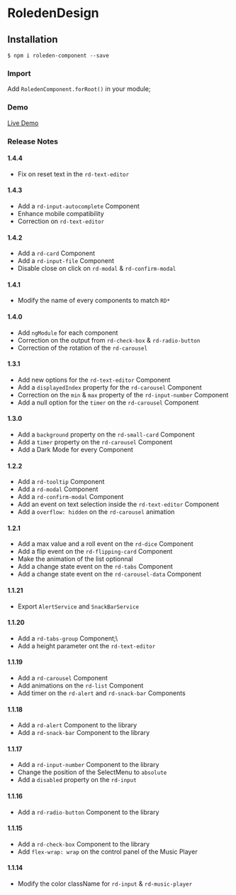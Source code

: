 # RoledenDesign

## Installation

`$ npm i roleden-component --save`

### Import

Add `RoledenComponent.forRoot()` in your module;

### Demo

[Live Demo](http://roleden-design.herokuapp.com/)

### Release Notes

#### 1.4.4

- Fix on reset text in the `rd-text-editor`

#### 1.4.3

- Add a `rd-input-autocomplete` Component
- Enhance mobile compatibility
- Correction on `rd-text-editor`

#### 1.4.2

- Add a `rd-card` Component
- Add a `rd-input-file` Component
- Disable close on click on `rd-modal` & `rd-confirm-modal`

#### 1.4.1

- Modify the name of every components to match `RD*`

#### 1.4.0

- Add `ngModule` for each component
- Correction on the output from `rd-check-box` & `rd-radio-button`
- Correction of the rotation of the `rd-carousel`

#### 1.3.1

- Add new options for the `rd-text-editor` Component
- Add a `displayedIndex` property for the `rd-carousel` Component
- Correction on the `min` & `max` property of the `rd-input-number` Component
- Add a null option for the `timer` on the `rd-carousel` Component

#### 1.3.0

- Add a `background` property on the `rd-small-card` Component
- Add a `timer` property on the `rd-carousel` Component
- Add a Dark Mode for every Component

#### 1.2.2

- Add a `rd-tooltip` Component
- Add a `rd-modal` Component
- Add a `rd-confirm-modal` Component
- Add an event on text selection inside the `rd-text-editor` Component
- Add a `overflow: hidden` on the `rd-carousel` animation

#### 1.2.1

- Add a max value and a roll event on the `rd-dice` Component
- Add a flip event on the `rd-flipping-card` Component
- Make the animation of the list optionnal
- Add a change state event on the `rd-tabs` Component
- Add a change state event on the `rd-carousel-data` Component

#### 1.1.21

- Export `AlertService` and `SnackBarService`

#### 1.1.20

- Add a `rd-tabs-group` Component;\
- Add a height parameter ont the `rd-text-editor`

#### 1.1.19

- Add a `rd-carousel` Component
- Add animations on the `rd-list` Component
- Add timer on the `rd-alert` and `rd-snack-bar` Components

#### 1.1.18

- Add a `rd-alert` Component to the library
- Add a `rd-snack-bar` Component to the library

#### 1.1.17

- Add a `rd-input-number` Component to the library
- Change the position of the SelectMenu to `absolute`
- Add a `disabled` property on the `rd-input`

#### 1.1.16

- Add a `rd-radio-button` Component to the library

#### 1.1.15

- Add a `rd-check-box` Component to the library
- Add `flex-wrap: wrap` on the control panel of the Music Player

#### 1.1.14

- Modify the color className for `rd-input` & `rd-music-player`
